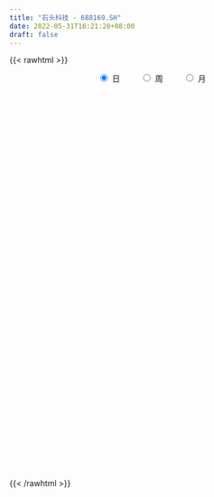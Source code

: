 ```yaml
---
title: "石头科技 - 688169.SH"
date: 2022-05-31T16:21:28+08:00
draft: false
---
```

{{< rawhtml >}}
    <div style="text-align: center">
        <label style="padding: 1rem;"><input style="margin-right: .5rem" type="radio" name="period" value="D" checked onclick="period_change(this)">日</label>
        <label style="padding: 1rem;"><input style="margin-right: .5rem" type="radio" name="period" value="W" onclick="period_change(this)">周</label>
        <label style="padding: 1rem;"><input style="margin-right: .5rem" type="radio" name="period" value="M" onclick="period_change(this)">月</label>
    </div>
    <div id="chart" style="height: 700px;"></div> 
    <script type="text/javascript">
        const D_v = [2854.22,1916.41,3366.02,5446.47,4058.97,5963.24,5460.09,4788.95,5354.67,4365.73,5599.31,5385.82,4558.47,4310.49,5747.29,4706.55,8802.55,6027.44,3605.33,3378.57,4931.72,6168.25,7394.19,13648.31,10237.04,8771.69,9309.34,8824.3,4530.76,4789.71,5925.87,10301.1,5479.94,7873.33,6600.03,8080.69,8589.49,6700.18,4699.41,6776.22,8733.21,5532.51,5255.4,8398.34,4716.95,6049.27,3428.94,7768.18,3520.84,3834.41,3842.12,4472.77,5270.15,7157.14,5287.1,3394.16,5609.66,4106.18,2728.66,2506.04,3192.36,5293.04,6000.64,3358.39,3446.98,3074.6,5518.26,4589.07,8774.86,3989.37,5048.37,10192.75,21287.39,11615.84,9318.22,5205.93,4179.21,7409.54,8189.14,6722.21,6140.19,8147.78,6205.33,7296.44,8116.43,5934.5,7430.25,7001.06,7700.57,7990.67,4401.11,3667.79,5545.2,6575.93,4612.32,5586.43,5646.33,7006.63,7946.01,5556.55,9026.48,7996.53,8430.54,4812.09,3489.71,7932.77,3001.11,3005.1,3531.3,8912.0,6849.43,3057.43,2614.29,3243.24,4554.59,3372.44,6046.0,3036.08,4961.81,7006.25,5013.01,3938.49,3732.04,3905.05,3865.37,3521.69,5470.09,4644.23,4735.23,12476.59,6234.03,9976.52,5193.48,5844.68,4440.33,7176.64,9071.52,7260.54,7154.9,6096.74,5589.31,4456.6,3457.89,4309.35,3350.3,3990.5,2872.0,3689.29,2178.22,2710.88,4012.53,4579.06,6389.53,4591.65,5961.67,8131.74,6872.29,6808.41,7711.09,6949.61,4188.08,3723.42,2977.85,6442.82,4066.22,2818.65,3501.53,2796.68,3568.69,2728.01,2273.62,2330.99,3227.56,2519.6,4975.06,4225.48,6036.32,4124.58,2453.05,2289.71,4090.0,3448.48,4898.33,3907.63,7654.26,5737.44,9053.45,20334.07,6449.09,6147.23,5275.0,13950.17,5745.83,8526.03,5226.38,5846.63,7797.76,6167.95,5651.74,4973.12,5042.22,7744.87,5384.13,4767.3,5030.82,4756.37,9281.39,5940.1,5591.63,3611.09,3305.4,3343.47,3181.08,4116.1,3919.07,4378.44,3829.97,3031.57,2119.88,3459.5,2307.8,1875.0,3588.14,3513.75,7782.55,7991.05,4888.21,4849.82,5807.22,4017.03,4982.83,3581.59,2313.62,3340.55,4537.06,5299.6,3750.29,2525.05,3363.2,2764.59,3017.47,2967.41,4519.56,3077.8,4739.73,3269.32,4246.38,8328.89,6013.95,6770.14]
const D_histogram = [0.0,-1.1133182906,-5.2544913754,-1.5419896933,-0.4467064458,4.4794830634,4.793504778,6.8387516831,5.6427019428,1.2738920079,-3.5492147178,-7.4395144877,-10.0058085093,-10.3047180253,-5.589377112,1.0783508195,11.3635227093,18.3913640291,18.7541049018,20.6842163319,19.8587925462,22.3523909148,19.9908515946,4.7987319629,-7.2192419504,-11.0518868279,-18.1269234914,-20.4529426607,-18.4237025833,-17.4434920817,-18.6253385209,-23.2367777855,-23.0143064998,-24.1649550586,-19.6701136694,-20.0768141664,-20.9473694626,-19.7680310345,-18.1313150079,-14.1898110929,-14.6252145504,-13.9442875997,-9.7455627457,-0.1217682291,4.884883613,7.0367158278,6.7630112808,1.6813513692,-0.9660997645,1.1163975686,2.1748994422,4.5733005888,9.1699827,14.7818069056,19.3325036181,18.7796821798,21.1305364553,23.7004463127,23.2482066816,19.5699435645,15.308281358,18.8779472421,20.7710204478,20.4704647288,19.5930756479,15.8263821767,18.0592986434,15.4730615046,7.8274127446,2.4351755239,-2.8368236253,-10.8668438031,-28.9592194794,-36.5893818269,-42.8431070664,-44.4977690755,-42.4045624039,-38.4565302141,-37.2017656998,-35.3645884879,-32.6113702401,-30.9724115127,-27.3106721753,-24.89694347,-21.7729737176,-18.9299886777,-16.6651220724,-12.4897583261,-6.8567920591,-3.0277249121,-0.4976049503,1.6797272508,3.068056598,6.2107895546,7.0329466594,6.6261102159,10.1011151449,15.624667422,18.7023716099,18.3997959291,22.9845193498,26.7927962632,31.5321137354,34.1140744854,34.0815799183,30.6094285602,27.264694718,24.6222833842,23.1393748814,26.110280166,28.3402571083,26.4775502422,23.4909155365,18.243589154,11.9404330428,7.3081122185,3.9747428942,2.501896451,-2.6153548605,-6.2332995139,-7.1428330961,-7.057278017,-8.884659934,-7.9748640272,-8.5015730557,-8.7297589536,-6.2558322692,-4.7289677416,-6.0207265976,-9.1323606677,-10.3353126628,-14.1041660159,-16.7684155635,-17.7328082411,-17.3046664936,-14.352982015,-8.2657568184,-2.7866837021,0.3417254368,2.2480998648,2.3715130229,3.5097994233,4.4679371173,5.0459813676,2.6821528063,3.6580641446,2.8131765026,1.4539629796,1.1977200111,1.1182810784,0.7632636255,0.5331875851,2.3074362165,4.0641671956,1.9567241937,3.9316666508,5.8946220037,8.2181037412,11.9920847882,12.3357152055,12.2987515763,10.1451567198,7.4119924902,11.4842281629,11.747413863,11.0810282185,10.1843832506,8.9381021279,6.0096248139,3.2387347384,1.0242166914,-2.1956301163,-2.0746525421,-3.4006518949,-7.7625031403,-9.7143582345,-12.8704618371,-12.4767249726,-11.1967729389,-9.039813389,-9.831579057,-9.834506538,-10.4187392269,-12.0162205566,-14.5537476641,-14.6833333878,-16.7178588592,-18.3893221905,-19.2154862228,-19.4828022412,-18.6119888589,-18.035537035,-16.1061787348,-15.6709281979,-15.6327590719,-14.8761911285,-13.468968363,-11.8820694246,-10.1748415029,-9.5714789495,-7.9512020623,-3.5918339489,-0.2363713524,3.0988216476,5.4831715715,7.8807293225,12.0000137857,14.7279165721,15.1020879814,15.0254692844,16.0783536793,15.0389273174,14.8161902339,12.5994618438,10.8490529565,10.7560075215,8.1421620566,6.74968702,4.7138253317,4.8633987758,3.9151513045,4.2947529245,2.514520721,2.3239785882,6.010139042,8.4973054943,9.0091659994,9.7365681728,10.9203740854,9.2132469341,8.6242145634,7.8907710123,6.7694650249,4.1784345993,2.8819022811,4.1901456223,5.1881292802,5.7654105645,5.2672365034,4.7083457401,3.2109912702,3.2074958139,4.8715653226,5.6317834384,4.8570136724,4.7846963815,5.3344486791,1.1462189489,0.1677396625,2.0867160022]
const D_fast = [0.0,-1.3916478632,-6.8464437919,-3.5194395332,-2.5358328971,3.5102273779,5.0226252871,8.7775601129,8.9921858583,4.9418489255,-0.7685614798,-6.5187398716,-11.5864860205,-14.4615750429,-11.1435784075,-4.2062627712,8.919789796,20.545472123,25.5967392212,32.6979047343,36.8371790852,44.9188751825,47.5550487609,33.56261212,19.739827719,13.1442111345,1.5374435982,-5.9018112363,-8.4784968047,-11.8591593236,-17.697340393,-28.1179741039,-33.6490794432,-40.8409667666,-41.2636537948,-46.6895578334,-52.7969554952,-56.5596248258,-59.4557375511,-59.0616864094,-63.1533935045,-65.9585384536,-64.1962042861,-54.6028518268,-48.3749790815,-44.4639679097,-43.0469196365,-47.7082417059,-50.5972177806,-48.2356210554,-46.6333943213,-43.0916680274,-36.2024902413,-26.8952143092,-17.5113916922,-13.3692925856,-5.7358041962,2.7592172393,8.1190292786,9.3332520527,8.8986601856,17.1878128803,24.2736411979,29.0907016611,33.1115814922,33.3014835651,40.0492246927,41.3312529301,35.6424573562,30.8590140165,24.8778089609,14.1310778324,-11.2011027137,-27.978610518,-44.9431125241,-57.722216802,-66.2301507315,-71.8962510952,-79.9419280059,-86.9458979159,-92.3455222281,-98.4496663789,-101.6155950854,-105.4261022476,-107.7453759246,-109.6348880541,-111.5363019669,-110.4833778022,-106.56460955,-103.492473631,-101.0867549067,-98.4894908929,-96.3341473962,-91.638717051,-89.0583232814,-87.8086321709,-81.8083484556,-72.378629323,-64.6253322326,-60.3279589312,-49.997105673,-39.4906296938,-26.8682837877,-15.7578044164,-7.2699040039,-3.089698222,0.3817416153,3.8949011276,8.1968363452,17.6953116712,27.0103528906,31.767033585,34.6531277635,33.9666986695,30.648650819,27.8433580493,25.5036744486,24.6563021181,18.8852120915,13.7089425596,11.0137007034,9.3349362782,5.2863893778,4.2024692777,1.5503669853,-0.860258651,0.0497099661,0.3943325582,-2.4026079471,-7.7973321842,-11.584112345,-18.8790072021,-25.7353606405,-31.1329553784,-35.0309802542,-35.6675412794,-31.6467552874,-26.8643530967,-23.6505125985,-21.1821132043,-20.4658217905,-18.4500855343,-16.374963561,-14.5354239687,-16.2287143284,-14.3382869541,-14.4798804704,-15.4756032485,-15.4324162143,-15.2322848773,-15.3964864238,-15.493265568,-13.1421578824,-10.3693851045,-11.9876470579,-9.0297879381,-5.5931770843,-1.2151694115,5.5568328325,8.9843920513,12.0221163161,12.4048106396,11.5246445325,18.467937246,21.6679764118,23.771847822,25.4212986667,26.4095430759,24.9834719655,23.0222655745,21.0638017004,17.2950473636,16.8973618022,14.7211994758,8.4187224453,4.0382777925,-2.3354412694,-5.0608856481,-6.5801268491,-6.6831206465,-9.9327810786,-12.3943351941,-15.5832526898,-20.1847891586,-26.3607531822,-30.1611722528,-36.3751624391,-42.6439563179,-48.273991906,-53.4120084846,-57.194192317,-61.1266247519,-63.2238111354,-66.7062926479,-70.57631329,-73.5387931287,-75.4988124539,-76.8824308716,-77.7189133257,-79.5084205097,-79.875944138,-76.4145345119,-73.1181647534,-69.0082663415,-65.2531235248,-60.8853834431,-53.7660955336,-47.3562136041,-43.2065201994,-39.5267715753,-34.4542987607,-31.7339932932,-28.2526828182,-27.3195457473,-26.3576913955,-23.7617349501,-24.3400399008,-24.0450931825,-24.9024985378,-23.5370753998,-23.506535045,-22.0532451938,-23.204847217,-22.8143947029,-17.6256994886,-13.0142066627,-10.2500546577,-7.0885104411,-3.1746110071,-2.5784264249,-1.0114051548,0.2278440472,0.7989043161,-0.7475174598,-1.3235742077,1.0322055391,3.327221517,5.3458554425,6.1644905073,6.782686179,6.0880795266,6.8864580238,9.7684188631,11.9365828385,12.3760664906,13.4999232951,15.3832877624,11.4816127695,10.5450683987,12.985723739]
const D_slow = [0.0,-0.2783295726,-1.5919524165,-1.9774498398,-2.0891264513,-0.9692556854,0.2291205091,1.9388084298,3.3494839155,3.6679569175,2.7806532381,0.9207746161,-1.5806775112,-4.1568570175,-5.5542012955,-5.2846135907,-2.4437329133,2.1541080939,6.8426343194,12.0136884024,16.9783865389,22.5664842676,27.5641971663,28.763880157,26.9590696694,24.1960979624,19.6643670896,14.5511314244,9.9452057786,5.5843327582,0.9279981279,-4.8811963184,-10.6347729434,-16.676011708,-21.5935401254,-26.612743667,-31.8495860327,-36.7915937913,-41.3244225432,-44.8718753165,-48.5281789541,-52.014250854,-54.4506415404,-54.4810835977,-53.2598626944,-51.5006837375,-49.8099309173,-49.389593075,-49.6311180161,-49.352018624,-48.8082937634,-47.6649686162,-45.3724729412,-41.6770212148,-36.8438953103,-32.1489747654,-26.8663406515,-20.9412290734,-15.129177403,-10.2366915118,-6.4096211723,-1.6901343618,3.5026207501,8.6202369323,13.5185058443,17.4751013885,21.9899260493,25.8581914255,27.8150446116,28.4238384926,27.7146325862,24.9979216355,17.7581167656,8.6107713089,-2.1000054577,-13.2244477266,-23.8255883275,-33.4397208811,-42.740162306,-51.581309428,-59.734151988,-67.4772548662,-74.30492291,-80.5291587775,-85.9724022069,-90.7048993764,-94.8711798945,-97.993619476,-99.7078174908,-100.4647487188,-100.5891499564,-100.1692181437,-99.4022039942,-97.8495066056,-96.0912699407,-94.4347423868,-91.9094636005,-88.003296745,-83.3277038425,-78.7277548603,-72.9816250228,-66.283425957,-58.4003975232,-49.8718789018,-41.3514839222,-33.6991267822,-26.8829531027,-20.7273822566,-14.9425385363,-8.4149684948,-1.3299042177,5.2894833428,11.162212227,15.7231095155,18.7082177762,20.5352458308,21.5289315544,22.1544056671,21.500566952,19.9422420735,18.1565337995,16.3922142952,14.1710493117,12.1773333049,10.051940041,7.8695003026,6.3055422353,5.1233002999,3.6181186505,1.3350284836,-1.2487996821,-4.7748411861,-8.966945077,-13.4001471373,-17.7263137607,-21.3145592644,-23.380998469,-24.0776693945,-23.9922380353,-23.4302130691,-22.8373348134,-21.9598849576,-20.8429006783,-19.5814053364,-18.9108671348,-17.9963510986,-17.293056973,-16.9295662281,-16.6301362253,-16.3505659557,-16.1597500493,-16.0264531531,-15.4495940989,-14.4335523,-13.9443712516,-12.9614545889,-11.487799088,-9.4332731527,-6.4352519556,-3.3513231543,-0.2766352602,2.2596539198,4.1126520423,6.983709083,9.9205625488,12.6908196034,15.2369154161,17.4714409481,18.9738471515,19.7835308361,20.039585009,19.4906774799,18.9720143444,18.1218513707,16.1812255856,13.752636027,10.5350205677,7.4158393245,4.6166460898,2.3566927426,-0.1012020217,-2.5598286562,-5.1645134629,-8.168568602,-11.8070055181,-15.477838865,-19.6573035798,-24.2546341274,-29.0585056831,-33.9292062434,-38.5822034581,-43.0910877169,-47.1176324006,-51.0353644501,-54.943554218,-58.6626020002,-62.0298440909,-65.0003614471,-67.5440718228,-69.9369415602,-71.9247420757,-72.822700563,-72.8817934011,-72.1070879892,-70.7362950963,-68.7661127657,-65.7661093192,-62.0841301762,-58.3086081809,-54.5522408597,-50.5326524399,-46.7729206106,-43.0688730521,-39.9190075912,-37.206744352,-34.5177424716,-32.4822019575,-30.7947802025,-29.6163238695,-28.4004741756,-27.4216863495,-26.3479981183,-25.7193679381,-25.138373291,-23.6358385305,-21.511512157,-19.2592206571,-16.8250786139,-14.0949850926,-11.791673359,-9.6356197182,-7.6629269651,-5.9705607089,-4.925952059,-4.2054764888,-3.1579400832,-1.8609077632,-0.419555122,0.8972540038,2.0743404389,2.8770882564,3.6789622099,4.8968535405,6.3047994001,7.5190528182,8.7152269136,10.0488390834,10.3353938206,10.3773287362,10.8990077368]
const D_data = [['2021-05-20', 1257.6946, 1271.4672, 1257.6946, 1322.3658],['2021-05-21', 1277.4553, 1254.0219, 1250.5089, 1301.3976],['2021-05-24', 1242.455, 1199.1113, 1192.6243, 1256.9561],['2021-05-25', 1203.6822, 1293.4135, 1195.9277, 1302.4056],['2021-05-26', 1291.9364, 1272.565, 1252.495, 1332.3459],['2021-05-27', 1278.9024, 1338.334, 1272.6848, 1364.2923],['2021-05-28', 1337.336, 1298.4135, 1297.4155, 1395.2207],['2021-05-31', 1325.3598, 1331.3479, 1279.6808, 1357.2663],['2021-06-01', 1331.3479, 1298.4135, 1277.4553, 1345.1005],['2021-06-02', 1327.6553, 1246.8163, 1236.5567, 1332.326],['2021-06-03', 1246.8163, 1215.7183, 1188.9117, 1256.507],['2021-06-04', 1217.5746, 1199.6103, 1178.702, 1242.2055],['2021-06-07', 1205.9377, 1191.6262, 1169.181, 1215.5785],['2021-06-08', 1192.6243, 1203.7022, 1185.4485, 1223.4129],['2021-06-09', 1217.5446, 1271.4672, 1189.2111, 1277.1559],['2021-06-10', 1277.4652, 1324.252, 1264.6907, 1326.2481],['2021-06-11', 1322.3658, 1420.0612, 1318.3738, 1471.9578],['2021-06-15', 1450.9996, 1438.1551, 1417.1769, 1477.0577],['2021-06-16', 1475.89, 1390.2306, 1379.2525, 1475.89],['2021-06-17', 1412.1869, 1433.2948, 1377.3363, 1459.1433],['2021-06-18', 1386.1188, 1420.1111, 1355.3301, 1449.792],['2021-06-21', 1415.1809, 1486.0298, 1367.2763, 1492.0179],['2021-06-22', 1486.0398, 1446.1193, 1389.8614, 1486.0398],['2021-06-23', 1443.1252, 1251.6167, 1245.5189, 1444.1233],['2021-06-24', 1247.5149, 1220.5586, 1185.6382, 1247.5149],['2021-06-25', 1207.5944, 1276.4573, 1182.8437, 1288.2138],['2021-06-28', 1273.7826, 1197.6143, 1178.7818, 1273.7826],['2021-06-29', 1190.3089, 1218.5726, 1182.6441, 1252.505],['2021-06-30', 1226.3271, 1258.493, 1197.9836, 1271.4672],['2021-07-01', 1264.4811, 1240.2095, 1198.3828, 1274.9403],['2021-07-02', 1229.0816, 1198.5325, 1172.664, 1232.5447],['2021-07-05', 1208.5825, 1122.7135, 1108.7913, 1208.5825],['2021-07-06', 1128.2026, 1151.7058, 1121.965, 1153.7018],['2021-07-07', 1143.8015, 1111.0667, 1110.7973, 1162.6839],['2021-07-08', 1117.3442, 1170.5682, 1117.3442, 1185.6382],['2021-07-09', 1170.5682, 1100.8072, 1087.833, 1177.5643],['2021-07-12', 1105.7972, 1070.8668, 1062.9925, 1106.6256],['2021-07-13', 1077.44, 1076.14, 1042.0, 1087.77],['2021-07-14', 1055.04, 1068.71, 1037.1, 1110.0],['2021-07-15', 1056.0, 1093.6, 1053.0, 1105.0],['2021-07-16', 1088.99, 1030.0, 1001.0, 1088.99],['2021-07-19', 1030.0, 1026.0, 1012.42, 1067.9],['2021-07-20', 1049.0, 1066.22, 1016.61, 1085.01],['2021-07-21', 1065.98, 1160.0, 1065.98, 1160.88],['2021-07-22', 1153.04, 1136.05, 1133.72, 1175.0],['2021-07-23', 1150.99, 1117.0, 1055.0, 1150.99],['2021-07-26', 1125.0, 1090.0, 1063.88, 1125.0],['2021-07-27', 1092.41, 1011.5, 998.27, 1098.99],['2021-07-28', 1007.92, 1014.25, 980.0, 1026.36],['2021-07-29', 1016.09, 1065.0, 1016.09, 1080.0],['2021-07-30', 1073.52, 1055.0, 1020.0, 1080.0],['2021-08-02', 1046.72, 1077.0, 997.37, 1096.97],['2021-08-03', 1075.0, 1122.42, 1040.0, 1140.01],['2021-08-04', 1122.8, 1166.26, 1122.8, 1211.88],['2021-08-05', 1184.98, 1188.64, 1140.0, 1208.0],['2021-08-06', 1188.63, 1145.9, 1143.01, 1194.47],['2021-08-09', 1150.66, 1199.0, 1106.08, 1226.99],['2021-08-10', 1212.33, 1229.7, 1188.98, 1253.0],['2021-08-11', 1234.0, 1213.85, 1196.01, 1236.88],['2021-08-12', 1215.0, 1177.59, 1166.0, 1226.0],['2021-08-13', 1181.58, 1161.55, 1133.35, 1188.0],['2021-08-16', 1172.92, 1271.0, 1140.0, 1273.0],['2021-08-17', 1252.22, 1280.87, 1245.0, 1308.0],['2021-08-18', 1280.0, 1275.13, 1251.0, 1300.0],['2021-08-19', 1256.78, 1282.38, 1214.99, 1293.89],['2021-08-20', 1277.62, 1250.0, 1210.0, 1287.55],['2021-08-23', 1262.38, 1337.48, 1262.38, 1383.33],['2021-08-24', 1355.0, 1293.0, 1291.0, 1355.0],['2021-08-25', 1282.0, 1215.0, 1180.0, 1298.88],['2021-08-26', 1214.99, 1216.0, 1192.06, 1239.0],['2021-08-27', 1221.12, 1192.41, 1173.95, 1275.02],['2021-08-30', 1201.43, 1119.99, 1080.0, 1207.0],['2021-08-31', 1100.99, 910.0, 895.99, 1100.99],['2021-09-01', 914.14, 946.88, 850.01, 957.98],['2021-09-02', 920.0, 895.0, 875.0, 931.99],['2021-09-03', 895.0, 895.0, 860.0, 896.2],['2021-09-06', 882.0, 905.61, 877.19, 922.96],['2021-09-07', 905.69, 908.68, 851.55, 909.51],['2021-09-08', 905.65, 853.2, 830.2, 905.65],['2021-09-09', 850.02, 833.0, 816.14, 864.9],['2021-09-10', 830.0, 821.68, 803.02, 835.57],['2021-09-13', 825.0, 785.0, 770.03, 825.0],['2021-09-14', 790.0, 791.2, 778.86, 823.38],['2021-09-15', 799.0, 760.01, 749.99, 799.0],['2021-09-16', 757.03, 753.3, 750.02, 783.03],['2021-09-17', 742.0, 737.0, 725.4, 759.21],['2021-09-22', 725.0, 716.06, 702.22, 736.0],['2021-09-23', 716.61, 732.0, 712.47, 737.66],['2021-09-24', 720.6, 755.0, 720.6, 764.99],['2021-09-27', 759.0, 739.8, 717.0, 767.16],['2021-09-28', 739.9, 725.0, 718.22, 747.77],['2021-09-29', 728.23, 719.49, 716.63, 736.0],['2021-09-30', 722.21, 706.93, 694.0, 724.0],['2021-10-08', 709.8, 730.86, 709.16, 755.88],['2021-10-11', 724.0, 704.0, 700.0, 735.57],['2021-10-12', 703.17, 681.6, 675.89, 708.0],['2021-10-13', 683.0, 732.0, 683.0, 734.0],['2021-10-14', 732.0, 779.59, 719.86, 783.9],['2021-10-15', 793.52, 773.83, 747.0, 808.85],['2021-10-18', 775.01, 742.32, 732.0, 775.01],['2021-10-19', 747.9, 821.0, 739.98, 823.0],['2021-10-20', 805.01, 844.1, 805.01, 849.8],['2021-10-21', 849.9, 893.5, 832.28, 899.0],['2021-10-22', 893.6, 904.97, 857.54, 917.68],['2021-10-25', 886.49, 900.0, 875.99, 903.0],['2021-10-26', 855.0, 868.0, 820.0, 913.73],['2021-10-27', 875.0, 870.02, 848.63, 895.87],['2021-10-28', 864.88, 880.02, 847.03, 888.0],['2021-10-29', 871.55, 900.0, 860.3, 909.69],['2021-11-01', 900.0, 977.99, 879.12, 989.99],['2021-11-02', 980.0, 1004.0, 959.8, 1019.8],['2021-11-03', 1007.77, 976.0, 966.06, 1030.0],['2021-11-04', 979.61, 970.0, 935.87, 990.61],['2021-11-05', 951.3, 938.0, 919.0, 970.07],['2021-11-08', 912.03, 908.0, 894.48, 934.4],['2021-11-09', 889.84, 909.8, 880.02, 921.06],['2021-11-10', 894.0, 912.0, 860.0, 918.58],['2021-11-11', 910.12, 928.0, 888.0, 930.0],['2021-11-12', 936.0, 867.5, 867.0, 954.96],['2021-11-15', 852.0, 861.99, 829.56, 882.03],['2021-11-16', 858.81, 881.0, 853.73, 903.96],['2021-11-17', 860.77, 888.0, 860.77, 910.99],['2021-11-18', 882.91, 855.07, 854.03, 895.0],['2021-11-19', 855.07, 882.0, 850.0, 888.0],['2021-11-22', 877.42, 860.0, 852.0, 887.0],['2021-11-23', 848.49, 856.05, 844.28, 875.0],['2021-11-24', 861.94, 891.01, 851.04, 898.75],['2021-11-25', 890.0, 886.4, 880.58, 917.0],['2021-11-26', 880.45, 848.01, 846.2, 887.37],['2021-11-29', 839.0, 807.51, 792.47, 853.13],['2021-11-30', 816.21, 811.91, 798.18, 835.68],['2021-12-01', 802.01, 756.0, 749.5, 807.48],['2021-12-02', 756.0, 739.0, 735.01, 762.0],['2021-12-03', 743.27, 735.0, 718.78, 747.85],['2021-12-06', 733.64, 734.7, 727.08, 749.4],['2021-12-07', 748.91, 760.0, 734.69, 775.0],['2021-12-08', 770.0, 811.56, 761.0, 818.18],['2021-12-09', 814.77, 827.5, 802.0, 834.97],['2021-12-10', 818.0, 816.98, 793.28, 827.59],['2021-12-13', 808.01, 812.98, 802.28, 844.55],['2021-12-14', 817.8, 794.69, 785.0, 817.8],['2021-12-15', 797.31, 810.0, 785.01, 818.0],['2021-12-16', 820.0, 813.58, 792.5, 823.86],['2021-12-17', 819.88, 813.92, 795.12, 834.69],['2021-12-20', 803.64, 772.55, 772.0, 818.0],['2021-12-21', 753.92, 810.56, 753.92, 815.99],['2021-12-22', 811.47, 788.17, 781.54, 815.0],['2021-12-23', 784.98, 775.01, 770.0, 804.97],['2021-12-24', 778.75, 783.12, 766.89, 785.0],['2021-12-27', 798.0, 783.0, 760.68, 798.0],['2021-12-28', 774.72, 776.8, 750.13, 782.0],['2021-12-29', 777.36, 775.0, 761.0, 793.0],['2021-12-30', 777.0, 803.21, 776.0, 818.0],['2021-12-31', 804.0, 813.0, 795.03, 825.0],['2022-01-04', 813.88, 764.0, 754.0, 815.0],['2022-01-05', 764.49, 815.26, 760.01, 836.23],['2022-01-06', 816.0, 828.0, 805.51, 847.97],['2022-01-07', 819.4, 848.33, 813.02, 869.79],['2022-01-10', 848.0, 890.05, 820.03, 898.0],['2022-01-11', 885.2, 867.3, 863.03, 918.5],['2022-01-12', 866.22, 873.0, 854.41, 886.9],['2022-01-13', 873.0, 849.68, 845.75, 875.03],['2022-01-14', 830.1, 836.66, 822.95, 849.97],['2022-01-17', 840.0, 933.99, 837.01, 936.88],['2022-01-18', 933.99, 908.55, 893.7, 936.69],['2022-01-19', 905.68, 906.59, 895.5, 935.0],['2022-01-20', 906.59, 910.0, 895.0, 930.09],['2022-01-21', 903.95, 909.82, 877.0, 915.0],['2022-01-24', 901.0, 886.01, 865.11, 919.99],['2022-01-25', 852.3, 879.0, 852.3, 894.0],['2022-01-26', 879.56, 877.0, 858.02, 893.19],['2022-01-27', 878.0, 852.0, 843.61, 878.0],['2022-01-28', 845.52, 886.5, 845.52, 899.0],['2022-02-07', 902.0, 865.54, 856.0, 907.19],['2022-02-08', 856.81, 810.01, 800.0, 870.79],['2022-02-09', 811.27, 818.2, 801.4, 832.0],['2022-02-10', 817.95, 781.9, 763.0, 817.97],['2022-02-11', 779.68, 810.0, 778.31, 810.77],['2022-02-14', 803.5, 817.0, 782.0, 828.88],['2022-02-15', 828.0, 829.69, 803.5, 841.93],['2022-02-16', 837.0, 789.01, 789.0, 837.0],['2022-02-17', 789.5, 788.65, 778.01, 804.0],['2022-02-18', 782.0, 771.08, 750.01, 788.7],['2022-02-21', 760.0, 742.49, 740.0, 763.7],['2022-02-22', 742.0, 707.38, 690.98, 742.0],['2022-02-23', 707.38, 716.63, 696.0, 722.18],['2022-02-24', 710.3, 671.75, 663.81, 710.3],['2022-02-25', 638.17, 649.0, 583.0, 664.99],['2022-02-28', 637.0, 633.9, 622.03, 639.48],['2022-03-01', 623.7, 617.89, 608.0, 633.97],['2022-03-02', 617.01, 613.31, 604.5, 623.26],['2022-03-03', 613.31, 592.99, 579.72, 616.86],['2022-03-04', 581.72, 596.59, 579.0, 605.0],['2022-03-07', 599.98, 564.5, 552.32, 599.99],['2022-03-08', 559.77, 540.66, 537.0, 567.0],['2022-03-09', 537.95, 531.45, 501.01, 555.0],['2022-03-10', 545.08, 525.47, 513.5, 549.68],['2022-03-11', 508.0, 516.59, 496.1, 520.0],['2022-03-14', 508.02, 508.71, 503.22, 526.01],['2022-03-15', 508.71, 483.39, 479.07, 508.71],['2022-03-16', 486.7, 485.0, 466.16, 490.04],['2022-03-17', 492.0, 520.59, 492.0, 529.97],['2022-03-18', 515.24, 517.0, 500.09, 519.69],['2022-03-21', 521.33, 525.7, 508.31, 529.75],['2022-03-22', 527.45, 522.55, 508.0, 529.0],['2022-03-23', 511.15, 531.1, 511.15, 534.8],['2022-03-24', 533.76, 568.75, 525.12, 578.0],['2022-03-25', 564.6, 571.5, 557.38, 579.97],['2022-03-28', 560.07, 553.8, 540.0, 569.99],['2022-03-29', 554.87, 553.0, 538.42, 557.54],['2022-03-30', 553.0, 574.8, 543.15, 577.78],['2022-03-31', 572.2, 554.16, 552.96, 584.58],['2022-04-01', 557.64, 566.55, 542.01, 566.8],['2022-04-06', 566.0, 540.02, 535.2, 566.0],['2022-04-07', 544.0, 539.01, 531.21, 552.39],['2022-04-08', 548.0, 558.34, 525.0, 565.99],['2022-04-11', 563.63, 522.2, 520.1, 563.63],['2022-04-12', 508.27, 528.1, 506.01, 532.88],['2022-04-13', 513.8, 511.02, 508.0, 523.03],['2022-04-14', 515.44, 533.0, 515.0, 534.71],['2022-04-15', 524.15, 516.61, 508.1, 526.6],['2022-04-18', 515.81, 531.17, 506.41, 532.0],['2022-04-19', 526.65, 499.31, 495.0, 536.98],['2022-04-20', 502.35, 512.2, 492.66, 518.0],['2022-04-21', 513.5, 570.15, 511.99, 578.75],['2022-04-22', 544.25, 574.48, 544.25, 587.94],['2022-04-25', 573.04, 561.98, 558.11, 585.4],['2022-04-26', 571.14, 573.0, 556.9, 589.93],['2022-04-27', 573.33, 590.0, 549.31, 591.18],['2022-04-28', 577.73, 558.58, 552.0, 583.99],['2022-04-29', 558.6, 572.0, 549.0, 575.0],['2022-05-05', 575.0, 572.0, 570.0, 585.0],['2022-05-06', 558.0, 567.02, 550.0, 577.77],['2022-05-09', 555.02, 542.14, 536.0, 566.29],['2022-05-10', 530.0, 550.0, 518.0, 555.0],['2022-05-11', 545.0, 585.0, 543.65, 588.55],['2022-05-12', 584.91, 590.78, 575.01, 598.0],['2022-05-13', 599.0, 594.02, 588.0, 605.99],['2022-05-16', 596.89, 585.22, 583.02, 614.99],['2022-05-17', 578.0, 585.81, 575.23, 594.63],['2022-05-18', 586.47, 572.0, 566.08, 590.0],['2022-05-19', 563.0, 589.7, 562.5, 593.01],['2022-05-20', 589.0, 618.97, 579.77, 623.98],['2022-05-23', 615.35, 619.24, 602.17, 631.19],['2022-05-24', 620.0, 605.16, 591.26, 620.0],['2022-05-25', 609.8, 616.7, 598.05, 618.8],['2022-05-26', 619.41, 631.2, 610.0, 634.81],['2022-05-27', 600.06, 565.99, 560.18, 615.0],['2022-05-30', 565.2, 594.21, 560.0, 599.83],['2022-05-31', 595.87, 635.51, 588.01, 645.0]]
const W_v = [112901.9,163580.94,81948.87,57445.36,49057.98,36018.64,35633.83,18839.36,17103.16,29972.86,32807.59,19484.92,25096.32,36798.01,27566.4,23956.32,22967.89,20134.24,16768.52,32243.99,38856.06,32558.72,23146.82,17586.76,27645.67,27126.0,19090.28,13492.03,46981.89,29182.98,27908.8,17904.8,9686.42,2204.7,18990.59,24461.67,32706.11,25147.81,22343.43,20316.0,15406.08,18451.4,21801.32,17590.9,15722.64,16324.29,28704.2,27599.12,18068.55,21952.95,17793.95,14386.64,10927.83,41306.44,20624.84,15882.13,11212.45,18850.44,20013.66,13353.22,17311.21,11984.75,25889.12,7975.18,17442.76,16489.87,24294.79,25494.48,28125.35,17943.06,46219.48,33379.98,38335.09,35498.51,29952.47,22394.49,25581.32,18142.9,21173.65,27919.93,57620.13,32640.29,35700.48,22131.88,21604.77,6575.93,30797.72,35822.19,20959.99,24676.39,21970.92,23594.84,22236.61,39725.3,35103.93,23909.89,16080.31,22283.65,27774.11,25550.05,19625.9,14128.87,21881.04,17179.57,46686.85,37567.32,33564.75,28796.08,29775.98,19032.67,12413.61,14748.72,24750.49,24545.11,5895.21,19452.55,16632.23,23662.12,12784.09]
const W_histogram = [0.0,-4.2566254131,-5.1039265611,-8.7418902143,-13.904403918,-17.6933405158,-18.5090992529,-18.8715942593,-17.3769029285,-13.0358643727,-8.7656181485,-5.4243035168,-2.6237454001,-0.2052671305,2.4792576553,4.2884253226,3.8520461197,4.7310640364,4.8482178661,6.4137405165,9.8194533988,7.9739140055,6.4210996634,6.2063681004,6.7681963598,8.7820171088,8.2843311691,6.8222110552,11.623332317,15.4581954753,22.0637101967,24.2643388352,25.6243792792,25.8489050498,27.8647681811,23.2371891562,32.3100776767,41.0315479893,42.3499263991,38.3033459415,29.7291983409,28.8436443179,28.630030425,31.7986429135,32.1342004157,29.8835194126,21.1352205285,24.5837780239,30.8545388332,29.8968986712,20.2508002937,14.2803929776,5.8620668401,-8.8840018423,-15.6258193982,-22.0569555115,-27.5957864788,-25.2167388958,-19.1338060803,-21.4518241702,-23.7136773796,-18.9005647924,1.4658099473,2.8564223233,3.4829267632,2.3502940833,3.3504476134,-3.5110334345,5.4417086255,9.7593021469,1.7522611355,-9.3692022448,-23.1019870873,-35.9810980006,-37.4971033196,-41.2348311136,-36.317450327,-30.9524967724,-20.8717800813,-17.6361228574,-34.1249906404,-47.7337568331,-59.4401109082,-62.6521297423,-64.4453206466,-60.5134599449,-51.8463517094,-34.9206544504,-22.3125375925,-10.2784350035,-6.1357508726,-1.7179352547,-0.4498647424,-6.2643142553,-3.7550631503,-1.5787124267,-1.4918089032,1.1567699428,5.6172841286,7.9674236319,14.2671160243,16.5224255185,12.6930858028,7.6200838533,-3.2909309812,-12.8354484282,-22.7546071714,-27.205164429,-24.4808991455,-21.1405677733,-17.7490657559,-16.6019934893,-10.5277391148,-5.5110460664,-1.5671786788,3.5419791293,8.9747888051,9.3318944405,14.2853215911]
const W_fast = [0.0,-5.3207817664,-7.4440645547,-13.2675007614,-21.9061154446,-30.1183871714,-35.5614207218,-40.6418142929,-43.4913486943,-42.4092762316,-40.3304345446,-38.3451957921,-36.2005740254,-33.8334125384,-30.5290733388,-27.6477993409,-27.1211670139,-25.059383088,-23.7301747918,-20.5612170122,-14.7006407802,-14.5527016722,-14.5002410984,-13.1633806364,-10.909503287,-6.7001782608,-5.1267814082,-4.8833487584,2.8236055828,10.5230176098,22.6444598804,30.9111732277,38.6773084915,45.3640605245,54.3461157011,55.5278339653,72.678241905,91.6575992149,103.5634592244,109.0927152522,107.9508672369,114.2762242934,121.2201180067,132.3383912236,140.7074988297,145.9276976798,142.4632039278,152.0577059291,166.0421014467,172.5586859525,167.9752876485,165.5749785767,158.6221691492,141.6551000063,131.0068276009,119.0614526097,106.6236750227,102.6985378817,103.9980191771,96.3170450447,88.1267724903,88.2147438795,108.9475711059,111.0522890628,112.5495251935,112.0044660345,113.8422314679,106.1029920614,116.4161612778,123.1735803359,115.6046046084,102.1408406668,82.6325590526,60.7581736391,49.8678924902,35.8214569178,31.6594751227,29.2863044841,34.1490761549,32.9757026645,7.9555872214,-17.5866181796,-44.1529999817,-63.0280512514,-80.9325723174,-92.1290766019,-96.4235562938,-88.2280226473,-81.1980401876,-71.7335463494,-69.1247999367,-65.1364681325,-63.9808638058,-71.3613918825,-69.7909065651,-68.0092339481,-68.2952826505,-65.3575113187,-59.4926761008,-55.1506806895,-45.2842092911,-38.8982934172,-39.5543616822,-42.7223426684,-54.4560902482,-67.2094698022,-82.8172803383,-94.0691287031,-97.465088206,-99.4098987771,-100.4556631987,-103.4590893044,-100.0167697086,-96.3778381768,-92.8257654589,-86.8311128685,-79.1546059914,-76.4645267459,-67.9397691976]
const W_slow = [0.0,-1.0641563533,-2.3401379936,-4.5256105471,-8.0017115266,-12.4250466556,-17.0523214688,-21.7702200336,-26.1144457658,-29.3734118589,-31.5648163961,-32.9208922753,-33.5768286253,-33.6281454079,-33.0083309941,-31.9362246634,-30.9732131335,-29.7904471244,-28.5783926579,-26.9749575287,-24.520094179,-22.5266156777,-20.9213407618,-19.3697487367,-17.6776996468,-15.4821953696,-13.4111125773,-11.7055598135,-8.7997267343,-4.9351778654,0.5807496837,6.6468343925,13.0529292123,19.5151554748,26.48134752,32.2906448091,40.3681642283,50.6260512256,61.2135328254,70.7893693107,78.221668896,85.4325799754,92.5900875817,100.5397483101,108.573298414,116.0441782672,121.3279833993,127.4739279052,135.1875626135,142.6617872813,147.7244873548,151.2945855992,152.7601023092,150.5391018486,146.6326469991,141.1184081212,134.2194615015,127.9152767775,123.1318252574,117.7688692149,111.84044987,107.1153086719,107.4817611587,108.1958667395,109.0665984303,109.6541719512,110.4917838545,109.6140254959,110.9744526523,113.414278189,113.8523434729,111.5100429117,105.7345461398,96.7392716397,87.3649958098,77.0562880314,67.9769254497,60.2388012565,55.0208562362,50.6118255219,42.0805778618,30.1471386535,15.2871109265,-0.3759215091,-16.4872516708,-31.615616657,-44.5772045844,-53.3073681969,-58.8855025951,-61.4551113459,-62.9890490641,-63.4185328778,-63.5309990634,-65.0970776272,-66.0358434148,-66.4305215215,-66.8034737473,-66.5142812616,-65.1099602294,-63.1181043214,-59.5513253154,-55.4207189357,-52.247447485,-50.3424265217,-51.165159267,-54.374021374,-60.0626731669,-66.8639642741,-72.9841890605,-78.2693310038,-82.7065974428,-86.8570958151,-89.4890305938,-90.8667921104,-91.2585867801,-90.3730919978,-88.1293947965,-85.7964211864,-82.2250907886]
const W_data = [['2020-02-21', 467.1968, 497.1173, 445.3579, 535.666],['2020-02-28', 484.2247, 430.4175, 401.5905, 492.0179],['2020-03-06', 430.8052, 455.2982, 412.5348, 465.2087],['2020-03-13', 447.3161, 402.0875, 385.6958, 449.4433],['2020-03-20', 407.0577, 349.0954, 331.4016, 407.2167],['2020-03-27', 337.9722, 327.8628, 317.6938, 352.9821],['2020-04-03', 317.5944, 335.9841, 313.2306, 349.5924],['2020-04-10', 340.9543, 320.6759, 319.0855, 345.5169],['2020-04-17', 317.1074, 329.0457, 313.3797, 335.7853],['2020-04-24', 326.0437, 364.3837, 314.841, 367.3161],['2020-04-30', 362.833, 373.7575, 314.3141, 377.7336],['2020-05-08', 366.7893, 372.4652, 364.6223, 384.3936],['2020-05-15', 372.4652, 374.3738, 346.9185, 380.7157],['2020-05-22', 376.5706, 377.8131, 358.9761, 402.2763],['2020-05-29', 377.7336, 391.1531, 367.9722, 401.5905],['2020-06-05', 395.7256, 390.4573, 388.7177, 410.6561],['2020-06-12', 390.6561, 364.8111, 359.1451, 395.825],['2020-06-19', 364.4632, 381.6103, 359.8509, 383.3002],['2020-06-24', 385.6859, 374.4433, 366.0835, 385.6859],['2020-07-03', 371.2724, 397.7237, 364.3141, 408.3499],['2020-07-10', 393.2505, 437.1292, 393.2406, 455.2684],['2020-07-17', 436.231, 379.3244, 375.2525, 449.0954],['2020-07-24', 381.4402, 376.4501, 375.2525, 411.1809],['2020-07-31', 378.1268, 390.6219, 375.7615, 401.9992],['2020-08-07', 379.2445, 403.8655, 376.6597, 423.0872],['2020-08-14', 401.8695, 432.9376, 389.2346, 443.756],['2020-08-21', 432.5284, 410.3625, 391.2207, 437.6981],['2020-08-28', 408.137, 397.2287, 396.0111, 434.0354],['2020-09-04', 426.1511, 490.7524, 426.1511, 506.0819],['2020-09-11', 488.1775, 511.9801, 479.924, 521.9203],['2020-09-18', 521.092, 589.8151, 504.3952, 593.8271],['2020-09-25', 596.2123, 577.6293, 568.9666, 605.8032],['2020-09-30', 583.817, 598.2083, 553.9166, 615.7634],['2020-10-09', 611.7813, 611.2823, 593.2183, 613.2184],['2020-10-16', 608.7873, 664.6859, 595.1345, 694.3768],['2020-10-23', 677.3008, 599.0467, 554.9046, 703.5884],['2020-10-30', 601.921, 810.3657, 588.827, 810.3657],['2020-11-06', 799.4175, 890.2266, 798.5393, 890.2266],['2020-11-13', 888.2306, 866.1646, 804.3976, 931.1451],['2020-11-20', 858.4899, 833.34, 749.507, 876.2545],['2020-11-27', 836.334, 780.3056, 748.7185, 836.334],['2020-12-04', 786.613, 886.2346, 771.4333, 896.2147],['2020-12-11', 886.2346, 927.4824, 878.2505, 986.0358],['2020-12-18', 937.3827, 1015.9761, 924.3586, 1071.8548],['2020-12-25', 1017.9722, 1030.597, 968.4209, 1047.7828],['2020-12-31', 1009.5689, 1033.9404, 966.0855, 1050.9066],['2021-01-08', 1033.9404, 960.0875, 931.4445, 1043.9205],['2021-01-15', 960.0975, 1134.7396, 960.0975, 1186.4366],['2021-01-22', 1135.7376, 1237.5348, 1082.8429, 1245.5189],['2021-01-29', 1231.5467, 1205.5984, 1119.7694, 1260.1098],['2021-02-05', 1202.6044, 1108.7913, 1080.6673, 1227.5647],['2021-02-10', 1098.4818, 1147.7137, 1065.8767, 1151.4463],['2021-02-19', 1148.6818, 1107.7833, 1009.9881, 1162.5841],['2021-02-26', 1097.7832, 986.0358, 838.33, 1097.7832],['2021-03-05', 983.2713, 1039.4294, 970.0676, 1087.4138],['2021-03-12', 1028.9503, 1012.9821, 939.2889, 1054.4096],['2021-03-19', 1012.9821, 991.3951, 918.4205, 1012.9821],['2021-03-26', 970.0676, 1079.5794, 970.0676, 1105.7872],['2021-04-02', 1096.8151, 1149.091, 1049.7788, 1205.4088],['2021-04-09', 1145.6279, 1054.8986, 1044.15, 1183.6421],['2021-04-16', 1032.9423, 1041.4254, 988.2314, 1134.4202],['2021-04-23', 1017.1837, 1135.5579, 1017.1837, 1145.7177],['2021-04-30', 1171.3965, 1407.1968, 1143.7416, 1435.4406],['2021-05-07', 1434.9116, 1245.5189, 1245.5189, 1434.9116],['2021-05-14', 1241.2873, 1259.4811, 1165.9075, 1271.4472],['2021-05-21', 1249.5109, 1254.0219, 1247.4151, 1395.2207],['2021-05-28', 1242.455, 1298.4135, 1192.6243, 1395.2207],['2021-06-04', 1325.3598, 1199.6103, 1178.702, 1357.2663],['2021-06-11', 1205.9377, 1420.0612, 1169.181, 1471.9578],['2021-06-18', 1450.9996, 1420.1111, 1355.3301, 1477.0577],['2021-06-25', 1415.1809, 1276.4573, 1182.8437, 1492.0179],['2021-07-02', 1273.7826, 1198.5325, 1172.664, 1274.9403],['2021-07-09', 1208.5825, 1100.8072, 1087.833, 1208.5825],['2021-07-16', 1105.7972, 1030.0, 1001.0, 1110.0],['2021-07-23', 1030.0, 1117.0, 1012.42, 1175.0],['2021-07-30', 1125.0, 1055.0, 980.0, 1125.0],['2021-08-06', 1046.72, 1145.9, 997.37, 1211.88],['2021-08-13', 1150.66, 1161.55, 1106.08, 1253.0],['2021-08-20', 1172.92, 1250.0, 1140.0, 1308.0],['2021-08-27', 1262.38, 1192.41, 1173.95, 1383.33],['2021-09-03', 1201.43, 895.0, 850.01, 1207.0],['2021-09-10', 882.0, 821.68, 803.02, 922.96],['2021-09-17', 825.0, 737.0, 725.4, 825.0],['2021-09-24', 725.0, 755.0, 702.22, 764.99],['2021-09-30', 759.0, 706.93, 694.0, 767.16],['2021-10-08', 709.8, 730.86, 709.16, 755.88],['2021-10-15', 724.0, 773.83, 675.89, 808.85],['2021-10-22', 775.01, 904.97, 732.0, 917.68],['2021-10-29', 886.49, 900.0, 820.0, 913.73],['2021-11-05', 900.0, 938.0, 879.12, 1030.0],['2021-11-12', 912.03, 867.5, 860.0, 954.96],['2021-11-19', 852.0, 882.0, 829.56, 910.99],['2021-11-26', 877.42, 848.01, 844.28, 917.0],['2021-12-03', 839.0, 735.0, 718.78, 853.13],['2021-12-10', 733.64, 816.98, 727.08, 834.97],['2021-12-17', 808.01, 813.92, 785.0, 844.55],['2021-12-24', 803.64, 783.12, 753.92, 818.0],['2021-12-31', 798.0, 813.0, 750.13, 825.0],['2022-01-07', 813.88, 848.33, 754.0, 869.79],['2022-01-14', 848.0, 836.66, 820.03, 918.5],['2022-01-21', 840.0, 909.82, 837.01, 936.88],['2022-01-28', 901.0, 886.5, 843.61, 919.99],['2022-02-11', 902.0, 810.0, 763.0, 907.19],['2022-02-18', 803.5, 771.08, 750.01, 841.93],['2022-02-25', 760.0, 649.0, 583.0, 763.7],['2022-03-04', 637.0, 596.59, 579.0, 639.48],['2022-03-11', 599.98, 516.59, 496.1, 599.99],['2022-03-18', 508.02, 517.0, 466.16, 529.97],['2022-03-25', 521.33, 571.5, 508.0, 579.97],['2022-04-01', 560.07, 566.55, 538.42, 584.58],['2022-04-08', 566.0, 558.34, 525.0, 566.0],['2022-04-15', 563.63, 516.61, 506.01, 563.63],['2022-04-22', 515.81, 574.48, 492.66, 587.94],['2022-04-29', 573.04, 572.0, 549.0, 591.18],['2022-05-06', 575.0, 567.02, 550.0, 585.0],['2022-05-13', 555.02, 594.02, 518.0, 605.99],['2022-05-20', 596.89, 618.97, 562.5, 623.98],['2022-05-27', 615.35, 565.99, 560.18, 634.81],['2022-06-02', 565.2, 635.51, 560.0, 645.0]]
const M_v = [276482.84,242267.53,116560.12,108945.65,92848.66,135370.66,104266.6,114752.27,78363.07,86968.62,86135.25,96324.82,84414.86,80018.95,75102.87,70991.55,135657.82,136896.14,124297.94,138217.41,94155.83,111189.38,118392.46,87078.93,92196.55,139106.63,79639.01,78426.2]
const M_histogram = [0.0,-5.5507391453,-6.791374417,-6.074688775,-6.3181185284,-5.0639581527,0.7431411518,12.9702276478,33.5300595811,43.3726739672,62.6439962045,82.1124052826,75.5298428898,78.2045785885,90.4393641459,87.5013448696,75.1989581156,49.1636667026,19.5065023656,-14.6164551946,-24.4356604069,-36.3942860729,-43.2927589145,-41.93828666,-56.1973863114,-68.3356782041,-72.125301093,-67.40454084]
const M_fast = [0.0,-6.9384239316,-9.8769028076,-10.6788893594,-12.5018487448,-12.5136779073,-6.5207933148,8.9488500931,37.8911969217,58.5769797996,93.509301088,133.5058114868,145.8057098164,168.0315901623,202.8762167562,221.8135336972,228.3108864721,214.5665117348,189.7859729892,152.0089016303,136.0807813162,115.0235841321,97.3019215618,88.1718221514,59.8633759221,30.6411644784,8.8202163162,-3.3101586407]
const M_slow = [0.0,-1.3876847863,-3.0855283906,-4.6042005843,-6.1837302164,-7.4497197546,-7.2639344666,-4.0213775547,4.3611373406,15.2043058324,30.8653048835,51.3934062042,70.2758669266,89.8270115737,112.4368526102,134.3121888276,153.1119283565,165.4028450322,170.2794706236,166.6253568249,160.5164417232,151.417870205,140.5946804763,130.1101088114,116.0607622335,98.9768426825,80.9455174092,64.0943821992]
const M_data = [['2020-02-28', 467.1968, 430.4175, 401.5905, 535.666],['2020-03-31', 430.8052, 343.4394, 313.2306, 465.2087],['2020-04-30', 342.9423, 373.7575, 313.3797, 377.7336],['2020-05-29', 366.7893, 391.1531, 346.9185, 402.2763],['2020-06-30', 395.7256, 374.6521, 359.1451, 410.6561],['2020-07-31', 382.1074, 390.6219, 375.2525, 455.2684],['2020-08-31', 379.2445, 464.0755, 376.6597, 476.6705],['2020-09-30', 478.0477, 598.2083, 467.2692, 615.7634],['2020-10-30', 611.7813, 810.3657, 554.9046, 810.3657],['2020-11-30', 799.4175, 790.8346, 748.7185, 931.1451],['2020-12-31', 789.4374, 1033.9404, 783.4493, 1071.8548],['2021-01-29', 1033.9404, 1205.5984, 931.4445, 1260.1098],['2021-02-26', 1202.6044, 986.0358, 838.33, 1227.5647],['2021-03-31', 983.2713, 1164.6799, 918.4205, 1205.4088],['2021-04-30', 1157.6539, 1407.1968, 988.2314, 1435.4406],['2021-05-31', 1434.9116, 1331.3479, 1165.9075, 1434.9116],['2021-06-30', 1331.3479, 1258.493, 1169.181, 1492.0179],['2021-07-30', 1264.4811, 1055.0, 980.0, 1274.9403],['2021-08-31', 1046.72, 910.0, 895.99, 1383.33],['2021-09-30', 914.14, 706.93, 694.0, 957.98],['2021-10-29', 709.8, 900.0, 675.89, 917.68],['2021-11-30', 900.0, 811.91, 792.47, 1030.0],['2021-12-31', 802.01, 813.0, 718.78, 844.55],['2022-01-28', 813.88, 886.5, 754.0, 936.88],['2022-02-28', 902.0, 633.9, 583.0, 907.19],['2022-03-31', 623.7, 554.16, 466.16, 633.97],['2022-04-29', 557.64, 572.0, 492.66, 591.18],['2022-05-31', 575.0, 635.51, 518.0, 645.0]]
        const D_a = [null,null,1192.6243,null,null,null,1395.2207,null,null,null,null,null,1169.181,null,null,null,null,null,null,null,null,1492.0179,null,null,null,null,null,null,null,null,null,null,null,null,null,null,null,null,null,null,null,null,null,null,null,null,null,null,980.0,null,null,null,null,null,null,null,null,null,null,null,null,null,null,null,null,null,1383.33,null,null,null,null,null,null,null,null,null,null,null,null,null,null,null,null,null,null,null,null,null,null,null,null,null,null,null,null,675.89,null,null,null,null,null,null,null,null,null,null,null,null,null,null,null,1030.0,null,null,null,null,null,null,null,829.56,null,null,null,null,null,null,null,917.0,null,null,null,null,null,718.78,null,null,null,null,null,844.55,null,null,null,null,null,null,null,null,null,null,750.13,null,null,null,null,null,null,null,null,null,null,null,null,936.88,null,null,null,null,null,null,null,null,null,null,null,null,null,null,null,null,null,null,null,null,null,null,null,null,null,null,null,null,null,null,null,null,null,null,null,null,466.16,null,null,null,null,null,null,null,null,null,null,584.58,null,null,null,null,null,null,null,null,null,null,null,492.66,null,null,null,null,null,null,null,null,null,null,null,null,null,null,null,null,null,null,null,null,null,null,634.81,null,null,null]
const W_a = [null,null,null,null,null,null,313.2306,null,null,null,null,null,null,null,null,null,null,null,null,null,null,null,null,null,null,null,null,null,null,null,null,null,null,null,null,null,null,null,null,null,null,null,null,null,null,null,null,null,null,1260.1098,null,null,null,838.33,null,null,null,null,null,null,null,null,null,null,null,null,null,null,null,null,1492.0179,null,null,null,null,980.0,null,null,null,1383.33,null,null,null,null,null,null,675.89,null,null,null,null,null,917.0,null,null,null,null,null,null,null,null,null,null,null,null,null,null,466.16,null,null,null,null,null,null,null,null,null,null,null]
const M_a = [null,313.2306,null,null,null,null,null,null,null,null,null,null,null,null,null,null,1492.0179,null,null,null,null,null,null,null,null,466.16,null,null]
        const D_b = [[{ coord: ['2021-05-24', 1395.2207] }, { coord: ['2021-08-23', 1192.6243] }],[{ coord: ['2021-10-12', 917.0] }, { coord: ['2022-01-17', 829.56] }],[{ coord: ['2022-03-16', 584.58] }, { coord: ['2022-05-26', 492.66] }]]
const W_b = [[{ coord: ['2020-04-03', 1260.1098] }, { coord: ['2021-11-26', 838.33] }]]
const M_b = []
    </script>
{{< /rawhtml >}}